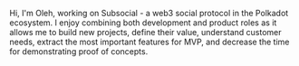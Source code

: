 Hi, I'm Oleh, working on Subsocial - a web3 social protocol in the Polkadot ecosystem. I enjoy combining both development and product roles as it allows me to build new projects, define their value, understand customer needs, extract the most important features for MVP, and decrease the time for demonstrating proof of concepts.
